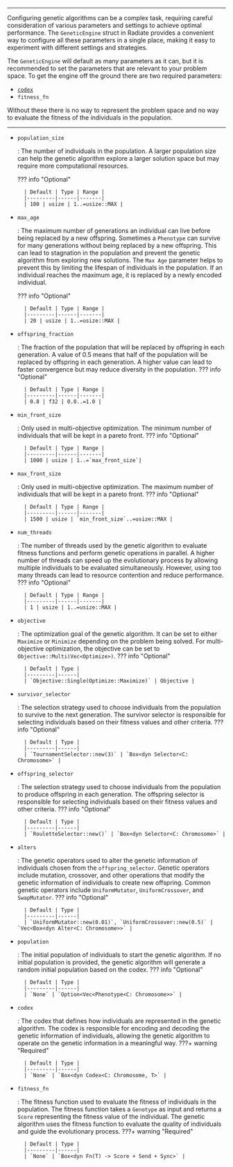 
___
Configuring genetic algorithms can be a complex task, requiring careful consideration of various parameters and settings to achieve optimal performance. The `GeneticEngine` struct in Radiate provides a convenient way to configure all these parameters in a single place, making it easy to experiment with different settings and strategies.

The `GeneticEngine` will default as many parameters as it can, but it is recommended to set the parameters that are relevant to your problem space. To get the engine off the ground there are two required parameters:

* [`codex`](codex.md)
* `fitness_fn`

Without these there is no way to represent the problem space and no way to evaluate the fitness of the individuals in the population.

___

* `population_size`

    :   The number of individuals in the population. A larger population size can help the genetic algorithm explore a larger solution space but may require more computational resources.

    ??? info "Optional"

        | Default | Type | Range |
        |---------|------|-------|
        | 100 | usize | 1..=usize::MAX |

* `max_age`

    :   The maximum number of generations an individual can live before being replaced by a new offspring. Sometimes a `Phenotype` can survive for many generations without being replaced by a new offspring. This can lead to stagnation in the population and prevent the genetic algorithm from exploring new solutions. The `Max Age` parameter helps to prevent this by limiting the lifespan of individuals in the population. If an individual reaches the maximum age, it is replaced by a newly encoded individual.

    ??? info "Optional"

        | Default | Type | Range |
        |---------|------|-------|
        | 20 | usize | 1..=usize::MAX |

* `offspring_fraction`

    :   The fraction of the population that will be replaced by offspring in each generation. A value of 0.5 means that half of the population will
        be replaced by offspring in each generation. A higher value can lead to faster convergence but may reduce diversity in the population.
    ??? info "Optional"

        | Default | Type | Range |
        |---------|------|-------|
        | 0.8 | f32 | 0.0..=1.0 |


* `min_front_size`

    :   Only used in multi-objective optimization. The minimum number of individuals that will be kept in a pareto front.
    ??? info "Optional"

        | Default | Type | Range |
        |---------|------|-------|
        | 1000 | usize | 1..=`max_front_size`|

* `max_front_size`

    :   Only used in multi-objective optimization. The maximum number of individuals that will be kept in a pareto front.
    ??? info "Optional"

        | Default | Type | Range |
        |---------|------|-------|
        | 1500 | usize | `min_front_size`..=usize::MAX |

* `num_threads`

    :   The number of threads used by the genetic algorithm to evaluate fitness functions and perform genetic operations in parallel. A higher number of threads can speed up the evolutionary process by allowing multiple individuals to be evaluated simultaneously. However, using too many threads can lead to resource contention and reduce performance.
    ??? info "Optional"

        | Default | Type | Range |
        |---------|------|-------|
        | 1 | usize | 1..=usize::MAX |

* `objective`

    :   The optimization goal of the genetic algorithm. It can be set to either `Maximize` or `Minimize` depending on the problem being solved. For multi-objective optimization, the objective can be set to `Objective::Multi(Vec<Optimize>)`.
    ??? info "Optional"

        | Default | Type |
        |---------|------|
        | `Objective::Single(Optimize::Maximize)` | Objective |

* `survivor_selector`

    :   The selection strategy used to choose individuals from the population to survive to the next generation. The survivor selector is responsible for selecting individuals based on their fitness values and other criteria.
    ??? info "Optional"

        | Default | Type |
        |---------|------|
        | `TournamentSelector::new(3)` | `Box<dyn Selector<C: Chromosome>` |

* `offspring_selector`

    :   The selection strategy used to choose individuals from the population to produce offspring in each generation. The offspring selector is responsible for selecting individuals based on their fitness values and other criteria.
    ??? info "Optional"

        | Default | Type |
        |---------|------|
        | `RouletteSelector::new()` | `Box<dyn Selector<C: Chromosome>` |

* `alters`

    :   The genetic operators used to alter the genetic information of individuals chosen from the `offspring_selector`. Genetic operators include mutation, crossover, and other operations that modify the genetic information of individuals to create new offspring. Common genetic operators include `UniformMutator`, `UniformCrossover`, and `SwapMutator`.
    ??? info "Optional"

        | Default | Type |
        |---------|------|
        | `UniformMutator::new(0.01)`, `UniformCrossover::new(0.5)` | `Vec<Box<dyn Alter<C: Chromosome>>` |

* `population`

    :   The initial population of individuals to start the genetic algorithm. If no initial population is provided, the genetic algorithm will generate a random initial population based on the codex.
    ??? info "Optional"

        | Default | Type |
        |---------|------|
        | `None` | `Option<Vec<Phenotype<C: Chromosome>>` |

* `codex`

    :   The codex that defines how individuals are represented in the genetic algorithm. The codex is responsible for encoding and decoding the genetic information of individuals, allowing the genetic algorithm to operate on the genetic information in a meaningful way.
    ???+ warning "Required"

        | Default | Type |
        |---------|------|
        | `None` | `Box<dyn Codex<C: Chromosome, T>` |

* `fitness_fn`

    :   The fitness function used to evaluate the fitness of individuals in the population. The fitness function takes a `Genotype` as input and returns a `Score` representing the fitness value of the individual. The genetic algorithm uses the fitness function to evaluate the quality of individuals and guide the evolutionary process.
    ???+ warning "Required"

        | Default | Type |
        |---------|------|
        | `None` | `Box<dyn Fn(T) -> Score + Send + Sync>` |
